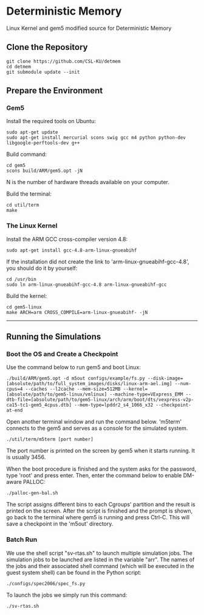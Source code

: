 # Deterministic Memory
Linux Kernel and gem5 modified source for Deterministic Memory

## Clone the Repository
```
git clone https://github.com/CSL-KU/detmem
cd detmem
git submodule update --init
```

## Prepare the Environment
### Gem5
Install the required tools on Ubuntu:
```
sudo apt-get update
sudo apt-get install mercurial scons swig gcc m4 python python-dev libgoogle-perftools-dev g++
```

Build command:
```
cd gem5
scons build/ARM/gem5.opt -jN
```
N is the number of hardware threads available on your computer.

Build the terminal:
```
cd util/term
make
```

### The Linux Kernel
Install the ARM GCC cross-compiler version 4.8:
```
sudo apt-get install gcc-4.8-arm-linux-gnueabihf
```
If the installation did not create the link to 'arm-linux-gnueabihf-gcc-4.8', you should do it by yourself:
```
cd /usr/bin
sudo ln arm-linux-gnueabihf-gcc-4.8 arm-linux-gnueabihf-gcc
```

Build the kernel:
```
cd gem5-linux
make ARCH=arm CROSS_COMPILE=arm-linux-gnueabihf- -jN
```
___

## Running the Simulations
### Boot the OS and Create a Checkpoint

Use the command below to run gem5 and boot Linux:

```
./build/ARM/gem5.opt -d m5out configs/example/fs.py --disk-image=[absolute/path/to/full_system_images/disks/linux-arm-ael.img] --num-cpus=4 --caches --l2cache --mem-size=512MB --kernel=[absolute/path/to/gem5-linux/vmlinux] --machine-type=VExpress_EMM --dtb-file=[absolute/path/to/gem5-linux/arch/arm/boot/dts/vexpress-v2p-ca15-tc1-gem5_4cpus.dtb] --mem-type=lpddr2_s4_1066_x32 --checkpoint-at-end
```

Open another terminal window and run the command below. 'm5term' connects to the gem5 and serves as a console for the simulated system. 
```
./util/term/m5term [port number]
```
The port number is printed on the screen by gem5 when it starts running. It is usually 3456.

When the boot procedure is finished and the system asks for the password, type 'root' and press enter. Then, enter the command below to enable DM-aware PALLOC:
```
./palloc-gen-bal.sh
```
The script assigns different bins to each Cgroups' partition and the result is printed on the screen. After the script is finished and the prompt is shown, go back to the terminal where gem5 is running and press Ctrl-C. This will save a checkpoint in the 'm5out' directory.

### Batch Run

We use the shell script "sv-rtas.sh" to launch multiple simulation jobs. The simulation jobs to be launched are listed in the variable "arr". The names of the jobs and their associated shell command (which will be executed in the guest system shell) can be found in the Python script:
```
./configs/spec2006/spec_fs.py
```
To launch the jobs we simply run this command:
```
./sv-rtas.sh
```